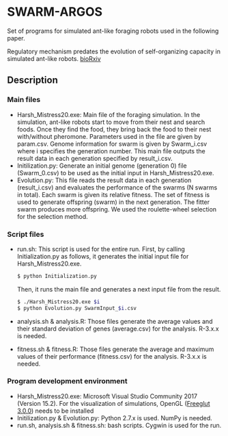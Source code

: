 # SWARM-ARGOS

Set of programs for simulated ant-like foraging robots used in the following paper.


Regulatory mechanism predates the evolution of self-organizing capacity in simulated ant-like robots. [bioRxiv](https://doi.org/10.1101/372391)


## Description
### Main files
* Harsh_Mistress20.exe: Main file of the foraging simulation. In the simulation, ant-like robots start to move from their nest and search foods. Once they find the food, they bring back the food to their nest with/without pheromone. Parameters used in the file are given by param.csv. Genome information for swarm is given by Swarm_i.csv where i specifies the generation number. This main file outputs the result data in each generation specified by result_i.csv.
* Initilization.py: Generate an initial genome (generation 0) file (Swarm_0.csv) to be used as the initial input in Harsh_Mistress20.exe.
* Evolution.py: This file reads the result data in each generation (result_i.csv) and evaluates the performance of the swarms (N swarms in total). Each swarm is given its relative fitness. The set of fitness is used to generate offspring (swarm) in the next generation. The fitter swarm produces more offspring. We used the roulette-wheel selection for the selection method.

### Script files
* run.sh: This script is used for the entire run. First, by calling Initialization.py as follows, it generates the initial input file for Harsh_Mistress20.exe.

  ```bash
  $ python Initialization.py
  ```

  Then, it runs the main file and generates a next input file from the result.

  ```bash
  $ ./Harsh_Mistress20.exe $i
  $ python Evolution.py SwarmInput_$i.csv
  ```

* analysis.sh & analysis.R: Those files generate the average values and their standard deviation of genes (average.csv) for the analysis. R-3.x.x is needed.
* fitness.sh & fitness.R: Those files generate the average and maximum values of their performance (fitness.csv) for the analysis. R-3.x.x is needed.

### Program development environment
* Harsh_Mistress20.exe: Microsoft Visual Studio Community 2017 (Version 15.2). For the visualization of simulations, OpenGL ([Freeglut 3.0.0](http://freeglut.sourceforge.net/index.php#download)) needs to be installed
* Initilization.py & Evolution.py: Python 2.7.x is used. NumPy is needed.
* run.sh, analysis.sh & fitness.sh: bash scripts. Cygwin is used for the run.
